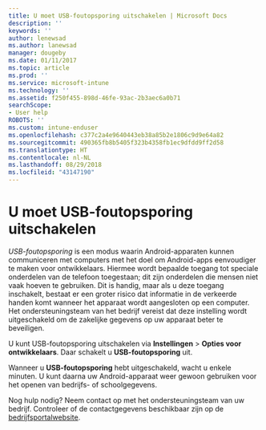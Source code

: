 ```yaml
---
title: U moet USB-foutopsporing uitschakelen | Microsoft Docs
description: ''
keywords: ''
author: lenewsad
ms.author: lanewsad
manager: dougeby
ms.date: 01/11/2017
ms.topic: article
ms.prod: ''
ms.service: microsoft-intune
ms.technology: ''
ms.assetid: f250f455-898d-46fe-93ac-2b3aec6a0b71
searchScope:
- User help
ROBOTS: ''
ms.custom: intune-enduser
ms.openlocfilehash: c377c2a4e9640443eb38a85b2e1806c9d9e64a82
ms.sourcegitcommit: 490365fb8b5405f323b4358fb1ec9dfdd9ff2d58
ms.translationtype: HT
ms.contentlocale: nl-NL
ms.lasthandoff: 08/29/2018
ms.locfileid: "43147190"
---
```

# <a name="you-need-to-turn-off-usb-debugging"></a>U moet USB-foutopsporing uitschakelen

_USB-foutopsporing_ is een modus waarin Android-apparaten kunnen communiceren met computers met het doel om Android-apps eenvoudiger te maken voor ontwikkelaars. Hiermee wordt bepaalde toegang tot speciale onderdelen van de telefoon toegestaan; dit zijn onderdelen die mensen niet vaak hoeven te gebruiken. Dit is handig, maar als u deze toegang inschakelt, bestaat er een groter risico dat informatie in de verkeerde handen komt wanneer het apparaat wordt aangesloten op een computer. Het ondersteuningsteam van het bedrijf vereist dat deze instelling wordt uitgeschakeld om de zakelijke gegevens op uw apparaat beter te beveiligen.

U kunt USB-foutopsporing uitschakelen via **Instellingen** > **Opties voor ontwikkelaars**. Daar schakelt u **USB-foutopsporing** uit.

Wanneer u **USB-foutopsporing** hebt uitgeschakeld, wacht u enkele minuten. U kunt daarna uw Android-apparaat weer gewoon gebruiken voor het openen van bedrijfs- of schoolgegevens.

Nog hulp nodig? Neem contact op met het ondersteuningsteam van uw bedrijf. Controleer of de contactgegevens beschikbaar zijn op de [bedrijfsportalwebsite](https://go.microsoft.com/fwlink/?linkid=2010980).
